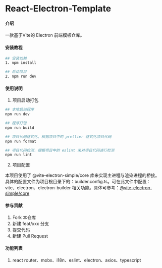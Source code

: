 # React-Electron-Template

#### 介绍

一款基于Vite的 Electron 前端模板仓库。

#### 安装教程

```sh
## 安装依赖
1. npm install

## 启动项目
2. npm run dev
```

#### 使用说明

1. 项目启动打包

```bash
## 本地启动程序
npm run dev

## 程序打包
npm run build

## 项目代码格式化，根据项目中的 prettier 格式化项目代码
npm run format

## 项目代码检测，根据项目中的 eslint 来对项目代码进行检测
npm run lint
```

2. 项目配置

本项目使用了 @vite-electron-simple/core 库来实现主进程与渲染进程的桥接。
具体的配置文件为项目根目录下的：builder.config.ts。可在此文件中配置：vite、electron、electron-builder 相关功能。具体可参考：[@vite-electron-simple/core](https://www.npmjs.com/package/@vite-electron-simple/core)

#### 参与贡献

1.  Fork 本仓库
2.  新建 feat/xxx 分支
3.  提交代码
4.  新建 Pull Request

#### 功能列表

1. react router、mobx、i18n、eslint、electron、axios、typescript
